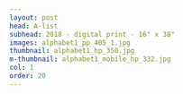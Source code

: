 ```yaml
---
layout: post
head: A-list
subhead: 2018 - digital print - 16" x 38"
images: alphabet1_pp_405_1.jpg
thumbnail: alphabet1_hp_350.jpg
m-thumbnail: alphabet1_mobile_hp_332.jpg
col: 1
order: 20
---
```

